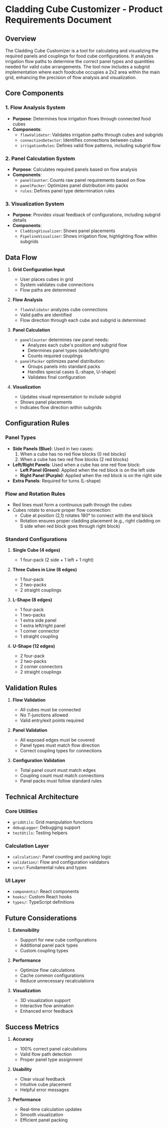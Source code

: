 # Cladding Cube Customizer - Product Requirements Document

## Overview
The Cladding Cube Customizer is a tool for calculating and visualizing the required panels and couplings for food cube configurations. It analyzes irrigation flow paths to determine the correct panel types and quantities needed for valid cube arrangements. The tool now includes a subgrid implementation where each foodcube occupies a 2x2 area within the main grid, enhancing the precision of flow analysis and visualization.

## Core Components

### 1. Flow Analysis System
- **Purpose**: Determines how irrigation flows through connected food cubes
- **Components**:
  - `flowValidator`: Validates irrigation paths through cubes and subgrids
  - `connectionDetector`: Identifies connections between cubes
  - `irrigationRules`: Defines valid flow patterns, including subgrid flow

### 2. Panel Calculation System
- **Purpose**: Calculates required panels based on flow analysis
- **Components**:
  - `panelCounter`: Counts raw panel requirements based on flow
  - `panelPacker`: Optimizes panel distribution into packs
  - `rules`: Defines panel type determination rules

### 3. Visualization System
- **Purpose**: Provides visual feedback of configurations, including subgrid details
- **Components**:
  - `CladdingVisualizer`: Shows panel placements
  - `PipelineVisualizer`: Shows irrigation flow, highlighting flow within subgrids

## Data Flow

1. **Grid Configuration Input**
   - User places cubes in grid
   - System validates cube connections
   - Flow paths are determined

2. **Flow Analysis**
   - `flowValidator` analyzes cube connections
   - Valid paths are identified
   - Flow direction through each cube and subgrid is determined

3. **Panel Calculation**
   - `panelCounter` determines raw panel needs:
     - Analyzes each cube's position and subgrid flow
     - Determines panel types (side/left/right)
     - Counts required couplings
   - `panelPacker` optimizes panel distribution:
     - Groups panels into standard packs
     - Handles special cases (L-shape, U-shape)
     - Validates final configuration

4. **Visualization**
   - Updates visual representation to include subgrid
   - Shows panel placements
   - Indicates flow direction within subgrids

## Configuration Rules

### Panel Types
- **Side Panels (Blue)**: Used in two cases:
  1. When a cube has no red flow blocks (0 red blocks)
  2. When a cube has two red flow blocks (2 red blocks)
- **Left/Right Panels**: Used when a cube has one red flow block:
  - **Left Panel (Green)**: Applied when the red block is on the left side
  - **Right Panel (Purple)**: Applied when the red block is on the right side
- **Extra Panels**: Required for turns (L-shape)

### Flow and Rotation Rules
- Red lines must form a continuous path through the cubes
- Cubes rotate to ensure proper flow connection:
  - Cube at position (2,1) rotates 180° to connect with the end block
  - Rotation ensures proper cladding placement (e.g., right cladding on S side when red block goes through right block)

### Standard Configurations
1. **Single Cube (4 edges)**
   - 1 four-pack (2 side + 1 left + 1 right)

2. **Three Cubes in Line (8 edges)**
   - 1 four-pack
   - 2 two-packs
   - 2 straight couplings

3. **L-Shape (8 edges)**
   - 1 four-pack
   - 1 two-packs
   - 1 extra side panel
   - 1 extra left/right panel
   - 1 corner connector
   - 1 straight coupling

4. **U-Shape (12 edges)**
   - 2 four-pack
   - 2 two-packs
   - 2 corner connectors
   - 2 straight couplings

## Validation Rules

1. **Flow Validation**
   - All cubes must be connected
   - No T-junctions allowed
   - Valid entry/exit points required

2. **Panel Validation**
   - All exposed edges must be covered
   - Panel types must match flow direction
   - Correct coupling types for connections

3. **Configuration Validation**
   - Total panel count must match edges
   - Coupling count must match connections
   - Panel packs must follow standard rules

## Technical Architecture

### Core Utilities
- `gridUtils`: Grid manipulation functions
- `debugLogger`: Debugging support
- `testUtils`: Testing helpers

### Calculation Layer
- `calculation/`: Panel counting and packing logic
- `validation/`: Flow and configuration validators
- `core/`: Fundamental rules and types

### UI Layer
- `components/`: React components
- `hooks/`: Custom React hooks
- `types/`: TypeScript definitions

## Future Considerations

1. **Extensibility**
   - Support for new cube configurations
   - Additional panel pack types
   - Custom coupling types

2. **Performance**
   - Optimize flow calculations
   - Cache common configurations
   - Reduce unnecessary recalculations

3. **Visualization**
   - 3D visualization support
   - Interactive flow animation
   - Enhanced error feedback

## Success Metrics

1. **Accuracy**
   - 100% correct panel calculations
   - Valid flow path detection
   - Proper panel type assignment

2. **Usability**
   - Clear visual feedback
   - Intuitive cube placement
   - Helpful error messages

3. **Performance**
   - Real-time calculation updates
   - Smooth visualization
   - Efficient panel packing

